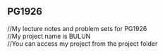 ## PG1926      
//My lecture notes and problem sets for PG1926      
//My project name is BULUN       
//You can access my project from the project folder
